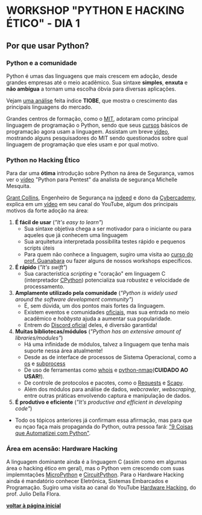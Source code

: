 # WORKSHOP "PYTHON E HACKING ÉTICO" - DIA 1

## Por que usar Python?

### Python e a comunidade

Python é umas das linguagens que mais crescem em adoção, desde grandes empresas até o meio acadêmico. Sua sintaxe **simples**, **enxuta** e **não ambígua** a tornam uma escolha óbvia para diversas aplicações. 

Vejam [uma análise](https://www.tiobe.com/tiobe-index/) feita índice **TIOBE**, que mostra o crescimento das principais linguagens do mercado.

Grandes centros de formação, como o [MIT](https://www.mit.edu/), adotaram como principal linguagem de programação o Python, sendo que seus [cursos](https://ocw.mit.edu/courses/electrical-engineering-and-computer-science/6-0001-introduction-to-computer-science-and-programming-in-python-fall-2016/) básicos de programação agora usam a linguagem. Assistam um breve [vídeo](https://youtu.be/39b_GSDPwCY), mostrando alguns pesquisadores do MIT sendo questionados sobre qual linguagem de programação que eles usam e por qual motivo.

### Python no Hacking Ético

Para dar uma **ótima** introdução sobre Python na área de Segurança, vamos ver o [vídeo](https://youtu.be/VdjrmZTRhx4) "Python para Pentest" da analista de segurança Michelle Mesquita.

[Grant Collins](https://twitter.com/collinsinfosec), Engenheiro de Segurança na [indeed](https://br.indeed.com/) e dono da [Cybercademy](https://cybercademy.org/), explica em um [vídeo](https://youtu.be/u3O6TrLjTnY) em seu canal do YouTube, algum dos principais motivos da forte adoção na área:
1. **É fácil de usar** (*"It's easy to learn"*)
   + Sua sintaxe objetiva chega a ser motivador para o iniciante ou para aqueles que já conhecem uma linguagem
   + Sua arquitetura interpretada possibilita testes rápido e pequenos scripts úteis
   + Para quem não conhece a linguagem, sugiro uma visita ao [curso do prof. Guanabara](https://www.youtube.com/watch?v=S9uPNppGsGo&list=PLvE-ZAFRgX8hnECDn1v9HNTI71veL3oW0) ou fazer alguns de nossos workshops específicos.
2. **É rápido** (*"It's swift"*)
   + Sua característica *scripting* e "coração" em linguagem C (interpretador [CPython](https://pt.wikipedia.org/wiki/CPython)) potencializa sua robustez e velocidade de processamento.
3. **Amplamente utilizado pela comunidade** (*"Python is widely used around the software development community"*)
   + É, sem dúvida, um dos pontos mais fortes da linguagem.
   + Existem eventos e comunidades [oficiais](https://www.python.org/community/), mas sua entrada no meio acadêmico e *hobbysta* ajuda a aumentar sua popularidade.
   + Entrem do [Discord oficial](https://pythondiscord.com/) deles, é diversão garantida!
4. **Muitas bibliotecas/módulos** (*"Python has an extensive amount of libraries/modules"*)
   + Há uma infinidade de módulos, talvez a linguagem que tenha mais suporte nessa área atualmente!
   + Desde as de interface de processos de Sistema Operacional, como a [os](https://docs.python.org/3/library/os.html) e [subprocess](https://docs.python.org/3/library/subprocess.html)
   + De uso de ferramentas como [whois](https://pypi.org/project/python-whois/) e [python-nmap](https://pypi.org/project/python-nmap/)(**CUIDADO AO USAR!**).
   + De controle de protocolos e pacotes, como o [Requests](https://docs.python-requests.org/en/latest/) e [Scapy](https://scapy.net/).
   + Além dos módulos para análise de dados, *webcrawler*, *webscraping*, entre outras práticas envolvendo captura e manipulação de dados.
5. **É produtivo e eficiente** (*"It's productive and efficient in developing code"*)
  + Todo os tópicos anteriores já confirmam essa afirmação, mas para que eu nçao faça mais propaganda do Python, outra pessoa fará: ["9 Coisas que Automatizei com Python"](https://youtu.be/vw_3iMuOvGg).
   
### Área em acensão: Hardware Hacking

A linguagem dominante ainda é a linguagem C (assim como em algumas área o hacking ético em geral), mas o Python vem crescendo com suas implemntações [MicroPython](https://micropython.org/) e [CircuitPython](https://circuitpython.org/).
Para o Hardware Hacking ainda é mandatório conhecer Eletrônica, Sistemas Embarcados e Programação. Sugiro uma visita ao canal do YouTube [Hardware Hacking](https://www.youtube.com/c/HardwareHacking), do prof. Julio Della Flora.


[**voltar à página inicial**](https://github.com/humbertozanetti/workshoppythonhacking/)
